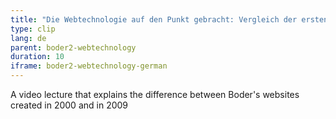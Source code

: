 ```yaml
---
title: "Die Webtechnologie auf den Punkt gebracht: Vergleich der ersten Website über David Boder mit der von 2009"
type: clip
lang: de
parent: boder2-webtechnology
duration: 10
iframe: boder2-webtechnology-german
---
```

A video lecture that explains the difference between Boder's websites created in 2000 and in 2009


<!-- more -->

